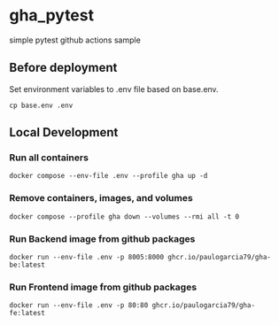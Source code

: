 # gha_pytest
simple pytest github actions sample

## Before deployment
Set environment variables to .env file based on base.env.
```
cp base.env .env
```
## Local Development 

### Run all containers
```
docker compose --env-file .env --profile gha up -d
```

### Remove containers, images, and volumes
```
docker compose --profile gha down --volumes --rmi all -t 0
```

### Run Backend image from github packages
```
docker run --env-file .env -p 8005:8000 ghcr.io/paulogarcia79/gha-be:latest
```
### Run Frontend image from github packages
```
docker run --env-file .env -p 80:80 ghcr.io/paulogarcia79/gha-fe:latest
```


